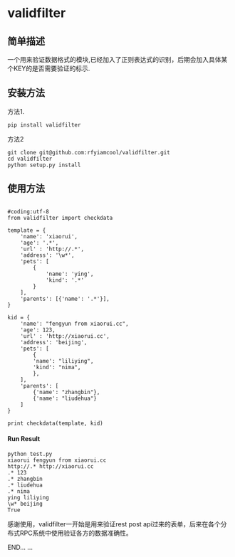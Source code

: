 # validfilter

## 简单描述

一个用来验证数据格式的模块,已经加入了正则表达式的识别，后期会加入具体某个KEY的是否需要验证的标示.

## 安装方法
方法1.
```
pip install validfilter
```

方法2
```
git clone git@github.com:rfyiamcool/validfilter.git
cd validfilter
python setup.py install
```

## 使用方法

```

#coding:utf-8
from validfilter import checkdata

template = {
    'name': 'xiaorui',
    'age': '.*',
    'url' : 'http://.*',
    'address': '\w*',
    'pets': [
        {
            'name': 'ying',
            'kind': '.*' 
        }
    ],
    'parents': [{'name': '.*'}], 
}

kid = {
    'name': "fengyun from xiaorui.cc",
    'age': 123,
    'url' : 'http://xiaorui.cc',
    'address': 'beijing',
    'pets': [
        {
        'name': "liliying", 
        'kind': "nima",
        },
    ],
    'parents': [
        {'name': "zhangbin"},
        {'name': "liudehua"}
    ]
}

print checkdata(template, kid) 
```

#### Run Result
```
python test.py
xiaorui fengyun from xiaorui.cc
http://.* http://xiaorui.cc
.* 123
.* zhangbin
.* liudehua
.* nima
ying liliying
\w* beijing
True
```

感谢使用，validfilter一开始是用来验证rest post api过来的表单，后来在各个分布式RPC系统中使用验证各方的数据准确性。

END... ...
